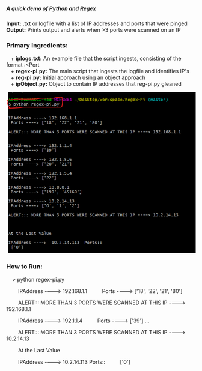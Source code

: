 ##### A quick demo of Python and Regex 

**Input:** .txt or logfile with a list of IP addresses and ports that were pinged  
**Output:** Prints output and alerts when >3 ports were scanned on an IP  

### Primary Ingredients: 
&nbsp;&nbsp;&nbsp;+ **iplogs.txt:** An example file that the script ingests, consisting of the format <IP Address>:<Port       
&nbsp;&nbsp;&nbsp;+ **regex-pi.py:** The main script that ingests the logfile and identifies IP's   
&nbsp;&nbsp;&nbsp;+ **reg-pi.py:** Initial approach using an object approach  
&nbsp;&nbsp;&nbsp;+ **ipObject.py:** Object to contain IP addresses that reg-pi.py gleaned

 ![How to Run](https://raw.githubusercontent.com/ErikaVasNormandy/Regex-Pi/master/01HowToRun.png)
 
### How to Run:

&nbsp;&nbsp;&nbsp;&nbsp;> python regex-pi.py

&nbsp;&nbsp;&nbsp;&nbsp;&nbsp;&nbsp;&nbsp;&nbsp;IPAddress ----> 192.168.1.1
&nbsp;&nbsp;&nbsp;&nbsp;&nbsp;&nbsp;&nbsp;&nbsp; Ports ----> ['18', '22', '21', '80']

&nbsp;&nbsp;&nbsp;&nbsp;&nbsp;&nbsp;&nbsp;&nbsp;ALERT::: MORE THAN 3 PORTS WERE SCANNED AT THIS IP ----> 192.168.1.1


&nbsp;&nbsp;&nbsp;&nbsp;&nbsp;&nbsp;&nbsp;&nbsp;IPAddress ----> 192.1.1.4
&nbsp;&nbsp;&nbsp;&nbsp;&nbsp;&nbsp;&nbsp;&nbsp; Ports ----> ['39']
...

&nbsp;&nbsp;&nbsp;&nbsp;&nbsp;&nbsp;&nbsp;&nbsp;ALERT::: MORE THAN 3 PORTS WERE SCANNED AT THIS IP ----> 10.2.14.13



&nbsp;&nbsp;&nbsp;&nbsp;&nbsp;&nbsp;&nbsp;&nbsp;At the Last Value

&nbsp;&nbsp;&nbsp;&nbsp;&nbsp;&nbsp;&nbsp;&nbsp;IPAddress ---->  10.2.14.113  Ports::
&nbsp;&nbsp;&nbsp;&nbsp;&nbsp;&nbsp;&nbsp;&nbsp; ['0']

